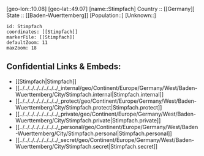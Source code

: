 ﻿---
location: [49.07,10.08] 
mapzoom: [7,12] 
mapmarker: city 
type: City
tags:
- geo/City


SpocWebEntityId: 34570
isDeleted: false
confidential: public

---
[geo-lon::10.08] 
[geo-lat::49.07] 
[name::Stimpfach] 
Country :: [[Germany]]  
State :: [[Baden-Wuerttemberg]] 
[Population::] 
[Unknown::] 


```leaflet
id: Stimpfach
coordinates: [[Stimpfach]] 
markerFile: [[Stimpfach]] 
defaultZoom: 11 
maxZoom: 18
```


## Confidential Links & Embeds: 
- [[Stimpfach|Stimpfach]]  
- [[../../../../../../../../_internal/geo/Continent/Europe/Germany/West/Baden-Wuerttemberg/City/Stimpfach.internal|Stimpfach.internal]] 
- [[../../../../../../../../_protect/geo/Continent/Europe/Germany/West/Baden-Wuerttemberg/City/Stimpfach.protect|Stimpfach.protect]] 
- [[../../../../../../../../_private/geo/Continent/Europe/Germany/West/Baden-Wuerttemberg/City/Stimpfach.private|Stimpfach.private]] 
- [[../../../../../../../../_personal/geo/Continent/Europe/Germany/West/Baden-Wuerttemberg/City/Stimpfach.personal|Stimpfach.personal]] 
- [[../../../../../../../../_secret/geo/Continent/Europe/Germany/West/Baden-Wuerttemberg/City/Stimpfach.secret|Stimpfach.secret]] 
